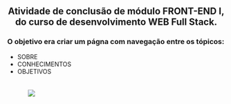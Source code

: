 <h2 style="text-align:center">Atividade de conclusão de módulo FRONT-END I, do curso de desenvolvimento WEB Full Stack.</h2>

<h3>O objetivo era criar um págna com navegação entre os tópicos:</h3>
<ul>
<li> SOBRE</li>
<li> CONHECIMENTOS</li>
<li>OBJETIVOS</li>
<ul>
<img style=" margin-top:20px;" src="https://www.feevale.br/Comum/midias/6a7f34d6-a1dc-4638-8565-e7b1592e483d.jpg">